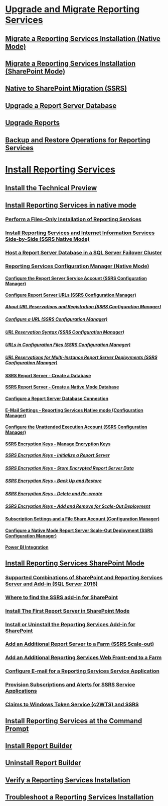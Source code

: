 # [Upgrade and Migrate Reporting Services](upgrade-and-migrate-reporting-services.md)  
## [Migrate a Reporting Services Installation (Native Mode)](migrate-a-reporting-services-installation-native-mode.md)  
## [Migrate a Reporting Services Installation (SharePoint Mode)](migrate-a-reporting-services-installation-sharepoint-mode.md)  
## [Native to SharePoint Migration (SSRS)](native-to-sharepoint-migration-ssrs.md)  
## [Upgrade a Report Server Database](upgrade-a-report-server-database.md)  
## [Upgrade Reports](upgrade-reports.md)  
## [Backup and Restore Operations for Reporting Services](backup-and-restore-operations-for-reporting-services.md)  
# [Install Reporting Services](install-reporting-services.md)  
## [Install the Technical Preview](install-january-2017-technical-preview-power-bi-reports.md)  
## [Install Reporting Services in native mode](install-reporting-services-native-mode-report-server.md)  
### [Perform a Files-Only Installation of Reporting Services](files-only-installation-reporting-services.md)  
### [Install Reporting Services and Internet Information Services Side-by-Side (SSRS Native Mode)](install-reporting-and-internet-information-services-side-by-side.md)  
### [Host a Report Server Database in a SQL Server Failover Cluster](host-a-report-server-database-in-a-sql-server-failover-cluster.md)  
### [Reporting Services Configuration Manager (Native Mode)](reporting-services-configuration-manager-native-mode.md)  
#### [Configure the Report Server Service Account (SSRS Configuration Manager)](configure-the-report-server-service-account-ssrs-configuration-manager.md)  
#### [Configure Report Server URLs  (SSRS Configuration Manager)](configure-report-server-urls-ssrs-configuration-manager.md)  
##### [About URL Reservations and Registration  (SSRS Configuration Manager)](about-url-reservations-and-registration-ssrs-configuration-manager.md)  
##### [Configure a URL  (SSRS Configuration Manager)](configure-a-url-ssrs-configuration-manager.md)  
##### [URL Reservation Syntax  (SSRS Configuration Manager)](url-reservation-syntax-ssrs-configuration-manager.md)  
##### [URLs in Configuration Files  (SSRS Configuration Manager)](urls-in-configuration-files-ssrs-configuration-manager.md)  
##### [URL Reservations for Multi-Instance Report Server Deployments  (SSRS Configuration Manager)](url-reservations-for-multi-instance-report-server-deployments.md)  
#### [SSRS Report Server - Create a Database](ssrs-report-server-create-a-report-server-database.md)  
#### [SSRS Report Server - Create a Native Mode Database](ssrs-report-server-create-a-native-mode-report-server-database.md)  
#### [Configure a Report Server Database Connection](configure-a-report-server-database-connection-ssrs-configuration-manager.md)  
#### [E-Mail Settings - Reporting Services Native mode (Configuration Manager)](e-mail-settings-reporting-services-native-mode-configuration-manager.md)  
#### [Configure the Unattended Execution Account (SSRS Configuration Manager)](configure-the-unattended-execution-account-ssrs-configuration-manager.md)  
#### [SSRS Encryption Keys - Manage Encryption Keys](ssrs-encryption-keys-manage-encryption-keys.md)  
##### [SSRS Encryption Keys - Initialize a Report Server](ssrs-encryption-keys-initialize-a-report-server.md)  
##### [SSRS Encryption Keys - Store Encrypted Report Server Data](ssrs-encryption-keys-store-encrypted-report-server-data.md)  
##### [SSRS Encryption Keys - Back Up and Restore](ssrs-encryption-keys-back-up-and-restore-encryption-keys.md)  
##### [SSRS Encryption Keys - Delete and Re-create](ssrs-encryption-keys-delete-and-re-create-encryption-keys.md)  
##### [SSRS Encryption Keys - Add and Remove for Scale-Out Deployment](add-and-remove-encryption-keys-for-scale-out-deployment.md)  
#### [Subscription Settings and a File Share Account (Configuration Manager)](subscription-settings-and-a-file-share-account-configuration-manager.md)  
#### [Configure a Native Mode Report Server Scale-Out Deployment (SSRS Configuration Manager)](configure-a-native-mode-report-server-scale-out-deployment.md)  
#### [Power BI Integration](power-bi-report-server-integration-configuration-manager.md)  
## [Install Reporting Services SharePoint Mode](install-reporting-services-sharepoint-mode.md)  
### [Supported Combinations of SharePoint and Reporting Services Server and Add-in (SQL Server 2016)](supported-combinations-of-sharepoint-and-reporting-services-server.md)  
### [Where to find the SSRS add-in for SharePoint](where-to-find-the-reporting-services-add-in-for-sharepoint-products.md)  
### [Install The First Report Server in SharePoint Mode](install-the-first-report-server-in-sharepoint-mode.md)  
### [Install or Uninstall the Reporting Services Add-in for SharePoint](install-or-uninstall-the-reporting-services-add-in-for-sharepoint.md)  
### [Add an Additional Report Server to a Farm (SSRS Scale-out)](add-an-additional-report-server-to-a-farm-ssrs-scale-out.md)  
### [Add an Additional Reporting Services Web Front-end to a Farm](add-an-additional-reporting-services-web-front-end-to-a-farm.md)  
### [Configure E-mail for a Reporting Services Service Application](configure-e-mail-for-a-reporting-services-service-application.md)  
### [Provision Subscriptions and Alerts for SSRS Service Applications](provision-subscriptions-and-alerts-for-ssrs-service-applications.md)  
### [Claims to Windows Token Service (c2WTS) and SSRS](claims-to-windows-token-service-c2wts-and-reporting-services.md)  
## [Install Reporting Services at the Command Prompt](install-reporting-services-at-the-command-prompt.md)  
## [Install Report Builder](install-report-builder.md)  
## [Uninstall Report Builder](uninstall-report-builder.md)  
## [Verify a Reporting Services Installation](verify-a-reporting-services-installation.md)  
## [Troubleshoot a Reporting Services Installation](troubleshoot-a-reporting-services-installation.md)  
